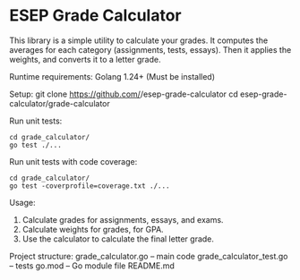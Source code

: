 # ESEP Grade Calculator

This library is a simple utility to calculate your grades. It computes the averages for each category (assignments, tests, essays). Then it applies the weights, and converts it to a letter grade.

Runtime requirements:
Golang 1.24+ (Must be installed)

Setup:
git clone https://github.com/<your-username>/esep-grade-calculator
cd esep-grade-calculator/grade-calculator

Run unit tests:
```
cd grade_calculator/
go test ./...
```

Run unit tests with code coverage:
```
cd grade_calculator/
go test -coverprofile=coverage.txt ./...
```

Usage: 
1. Calculate grades for assignments, essays, and exams.
2. Calculate weights for grades, for GPA.
3. Use the calculator to calculate the final letter grade.

Project structure:
grade_calculator.go – main code
grade_calculator_test.go – tests
go.mod – Go module file
README.md